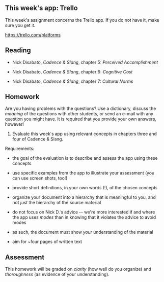 ## This week's app: Trello

This week's assignment concerns the Trello app. If you do not have it, make sure you get it.

<https://trello.com/platforms>

## Reading

* Nick Disabato, *Cadence & Slang*, chapter 5: *Perceived Accomplishment*

* Nick Disabato, *Cadence & Slang*, chapter 6: *Cognitive Cost*

* Nick Disabato, *Cadence & Slang*, chapter 7: *Cultural Norms*

## Homework

Are you having problems with the questions? Use a dictionary, discuss the
*meaning* of the questions with other students, or send an e-mail with any
question you might have. It is required that you provide your own answers,
however!

1. Evaluate this week's app using relevant concepts in chapters three and four of Cadence & Slang.

Requirements:

- the goal of the evaluation is to describe and assess the app using these concepts

- use specific examples from the app to illustrate your assessment (you can use screen shots, too!)

- provide short definitions, in your own words (!), of the chosen concepts

- organize your document into a hierarchy that is meaningful to you, and not *just* the hierarchy of the source material

- do not focus on Nick D.'s advice -- we're more interested if and where the app uses *modes* than in knowing that it violates the advice to avoid modes

- as such, the document must show *your* understanding of the material

- aim for ~four pages of written text

## Assessment

This homework will be graded on *clarity* (how well do you organize) and *thoroughness* (as evidence of your understanding).
